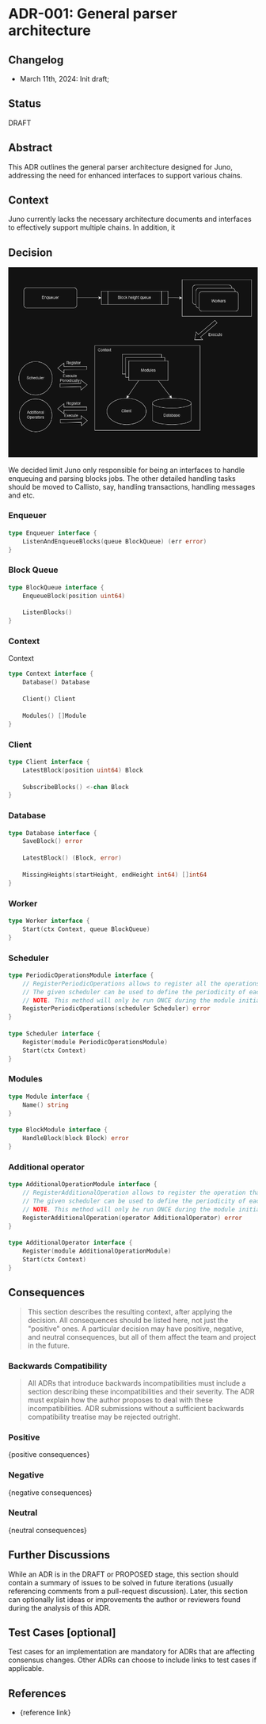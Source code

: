 # ADR-001: General parser architecture


## Changelog

- March 11th, 2024: Init draft;

## Status

DRAFT

## Abstract

This ADR outlines the general parser architecture designed for Juno, addressing the need for enhanced interfaces to support various chains.

## Context

Juno currently lacks the necessary architecture documents and interfaces to effectively support multiple chains. In addition, it 

## Decision
 
![Architecture](../.img/adr-001-general-architecture.png)

We decided limit Juno only responsible for being an interfaces to handle enqueuing and parsing blocks jobs. The other detailed handling tasks should be moved to Callisto, say, handling transactions, handling messages and etc.

### Enqueuer

```go
type Enqueuer interface {
    ListenAndEnqueueBlocks(queue BlockQueue) (err error)
}
```

### Block Queue

```go
type BlockQueue interface {
    EnqueueBlock(position uint64)
    
    ListenBlocks()
}
```

### Context

Context 

```go
type Context interface {
    Database() Database

    Client() Client
    
    Modules() []Module
}
```

### Client

```go
type Client interface {
    LatestBlock(position uint64) Block

    SubscribeBlocks() <-chan Block
}
```

### Database

```go
type Database interface {
    SaveBlock() error

    LatestBlock() (Block, error)

    MissingHeights(startHeight, endHeight int64) []int64
}
```

### Worker

```go
type Worker interface {
    Start(ctx Context, queue BlockQueue)
}
```

### Scheduler

```go
type PeriodicOperationsModule interface {
	// RegisterPeriodicOperations allows to register all the operations that will be run on a periodic basis.
	// The given scheduler can be used to define the periodicity of each task.
	// NOTE. This method will only be run ONCE during the module initialization.
	RegisterPeriodicOperations(scheduler Scheduler) error
}

type Scheduler interface {
    Register(module PeriodicOperationsModule)
    Start(ctx Context)
}
```

### Modules

```go
type Module interface {
    Name() string
}

type BlockModule interface {
    HandleBlock(block Block) error
}
```

### Additional operator

```go
type AdditionalOperationModule interface {
    // RegisterAdditionalOperation allows to register the operation that will be run on a periodic basis.
	// The given scheduler can be used to define the periodicity of each task.
	// NOTE. This method will only be run ONCE during the module initialization.
    RegisterAdditionalOperation(operator AdditionalOperator) error
}

type AdditionalOperator interface {
    Register(module AdditionalOperationModule)
    Start(ctx Context)
}
```



## Consequences

> This section describes the resulting context, after applying the decision. All consequences should be listed here, not just the "positive" ones. A particular decision may have positive, negative, and neutral consequences, but all of them affect the team and project in the future.

### Backwards Compatibility

> All ADRs that introduce backwards incompatibilities must include a section describing these incompatibilities and their severity. The ADR must explain how the author proposes to deal with these incompatibilities. ADR submissions without a sufficient backwards compatibility treatise may be rejected outright.

### Positive

{positive consequences}

### Negative

{negative consequences}

### Neutral

{neutral consequences}

## Further Discussions

While an ADR is in the DRAFT or PROPOSED stage, this section should contain a summary of issues to be solved in future iterations (usually referencing comments from a pull-request discussion).
Later, this section can optionally list ideas or improvements the author or reviewers found during the analysis of this ADR.

## Test Cases [optional]

Test cases for an implementation are mandatory for ADRs that are affecting consensus changes. Other ADRs can choose to include links to test cases if applicable.

## References

- {reference link}
